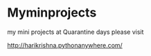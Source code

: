 # Myminprojects
my mini projects at Quarantine days
please visit 

http://harikrishna.pythonanywhere.com/
